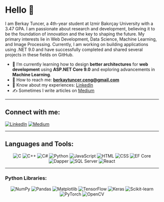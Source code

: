 # Hello 👋

I am Berkay Tuncer, a 4th-year student at Izmir Bakırçay University with a 3.47 GPA. I am passionate about research and development, believing it to be the foundation of innovation and the key to shaping the future. My primary interests lie in Web Development, Data Science, Machine Learning, and Image Processing. Currently, I am working on building applications using .NET 9.0 and have successfully completed and shared several projects in these fields on GitHub.

- 🌱 I’m currently learning how to design **better architectures** for **web development** using **ASP.NET Core 9.0** and exploring advancements in **Machine Learning**.
- 📧 How to reach me: **berkaytuncer.ceng@gmail.com**
- 💼 Know about my experiences: [LinkedIn](https://www.linkedin.com/in/berkay-tuncer/)
- ✍️ Sometimes I write articles on [Medium](https://medium.com/@berkaytuncerceng)

---

## Connect with me:

[![LinkedIn](https://img.shields.io/badge/LinkedIn-blue?style=for-the-badge&logo=linkedin)](https://www.linkedin.com/in/berkay-tuncer/)
[![Medium](https://img.shields.io/badge/Medium-black?style=for-the-badge&logo=medium)](https://medium.com/@berkaytuncerceng)

---

## Languages and Tools:

<div align="center">
    <img src="https://img.shields.io/badge/C-00599C?style=for-the-badge&logo=c&logoColor=white" alt="C"/>
    <img src="https://img.shields.io/badge/C++-00599C?style=for-the-badge&logo=cplusplus&logoColor=white" alt="C++"/>
    <img src="https://img.shields.io/badge/C%23-239120?style=for-the-badge&logo=csharp&logoColor=white" alt="C#"/>
    <img src="https://img.shields.io/badge/Python-3776AB?style=for-the-badge&logo=python&logoColor=white" alt="Python"/>
    <img src="https://img.shields.io/badge/JavaScript-F7DF1E?style=for-the-badge&logo=javascript&logoColor=black" alt="JavaScript"/>
    <img src="https://img.shields.io/badge/HTML-E34F26?style=for-the-badge&logo=html5&logoColor=white" alt="HTML"/>
    <img src="https://img.shields.io/badge/CSS-1572B6?style=for-the-badge&logo=css3&logoColor=white" alt="CSS"/>
    <img src="https://img.shields.io/badge/EF%20Core-512BD4?style=for-the-badge&logo=dotnet&logoColor=white" alt="EF Core"/>
    <img src="https://img.shields.io/badge/Dapper-0C89E3?style=for-the-badge&logo=nuget&logoColor=white" alt="Dapper"/>
    <img src="https://img.shields.io/badge/SQL%20Server-CC2927?style=for-the-badge&logo=microsoftsqlserver&logoColor=white" alt="SQL Server"/>
    <img src="https://img.shields.io/badge/React-20232A?style=for-the-badge&logo=react&logoColor=61DAFB" alt="React"/>
</div>

---

### Python Libraries:

<div align="center">
    <img src="https://img.shields.io/badge/NumPy-013243?style=for-the-badge&logo=numpy&logoColor=white" alt="NumPy"/>
    <img src="https://img.shields.io/badge/Pandas-150458?style=for-the-badge&logo=pandas&logoColor=white" alt="Pandas"/>
    <img src="https://img.shields.io/badge/Matplotlib-ffffff?style=for-the-badge&logo=python&logoColor=black" alt="Matplotlib"/>
    <img src="https://img.shields.io/badge/TensorFlow-FF6F00?style=for-the-badge&logo=tensorflow&logoColor=white" alt="TensorFlow"/>
    <img src="https://img.shields.io/badge/Keras-D00000?style=for-the-badge&logo=keras&logoColor=white" alt="Keras"/>
    <img src="https://img.shields.io/badge/Scikit--Learn-F7931E?style=for-the-badge&logo=scikit-learn&logoColor=white" alt="Scikit-learn"/>
    <img src="https://img.shields.io/badge/PyTorch-EE4C2C?style=for-the-badge&logo=pytorch&logoColor=white" alt="PyTorch"/>
    <img src="https://img.shields.io/badge/OpenCV-5C3EE8?style=for-the-badge&logo=opencv&logoColor=white" alt="OpenCV"/>
</div>
